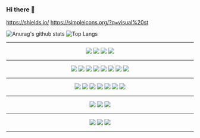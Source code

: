 ### Hi there 👋

<!--
**xodn234/xodn234** is a ✨ _special_ ✨ repository because its `README.md` (this file) appears on your GitHub profile.

Here are some ideas to get you started:

- 🔭 I’m currently working on ...
- 🌱 I’m currently learning ...
- 👯 I’m looking to collaborate on ...
- 🤔 I’m looking for help with ...
- 💬 Ask me about ...
- 📫 How to reach me: ...
- 😄 Pronouns: ...
- ⚡ Fun fact: ...
-->

https://shields.io/
https://simpleicons.org/?q=visual%20st




![Anurag's github stats](https://github-readme-stats.vercel.app/api?username=xodn234&show_icons=true&theme=tokyonight)
![Top Langs](https://github-readme-stats.vercel.app/api/top-langs/?username=xodn234&layout=compact&theme=tokyonight)


<!-- [![Solved.ac 프로필](http://mazassumnida.wtf/api/v2/generate_badge?boj=xodn234)]
(https://solved.ac/xodn234)
 -->

- - -

<div align="center">
<img src="https://img.shields.io/badge/GitHub-181717?style=plastic&logo=GitHub&logoColor=black"/> 
<img src="https://img.shields.io/badge/Velog-20c997?style=plastic&logo=Velog&logoColor=black"/>
<img src="https://img.shields.io/badge/Gmail-ea4335?style=plastic&logo=Gmail&logoColor=black"/>
<img src="https://img.shields.io/badge/Naver-03C75A?style=plastic&logo=Naver&logoColor=black"/>
</div>

- - -
<div align="center">
<img src="https://img.shields.io/badge/Python-3776ab?style=plastic&logo=Python&logoColor=black"/> 
<img src="https://img.shields.io/badge/C-a8b9cc?style=plastic&logo=C&logoColor=black"/> 
<img src="https://img.shields.io/badge/pandas-150458?style=plastic&logo=pandas&logoColor=black"/> 
<img src="https://img.shields.io/badge/NumPy-013243?style=plastic&logo=NumPy&logoColor=black"/> 
<img src="https://img.shields.io/badge/Plotly-3f4f75?style=plastic&logo=Plotly&logoColor=black"/> 
<img src="https://img.shields.io/badge/scikit-learn-f7931e?style=plastic&logo=scikit-learn&logoColor=black"/> 
<img src="https://img.shields.io/badge/TensorFlow-ff6f00?style=plastic&logo=TensorFlow&logoColor=black"/> 
<img src="https://img.shields.io/badge/Keras-d00000?style=plastic&logo=Keras&logoColor=black"/>
</div>

- - -

<div align="center">
  <img src="https://img.shields.io/badge/Git-f05032?style=plastic&logo=Git&logoColor=black"/>
<img src="https://img.shields.io/badge/Google Colab-orange?style=plastic&logo=Google Colab&logoColor=black"/>  
<img src="https://img.shields.io/badge/Jupyter-orange?style=plastic&logo=Jupyter&logoColor=black"/> 
<img src="https://img.shields.io/badge/Visual Studio-blueviolet?style=plastic&logo=Visual Studio&logoColor=black"/> 
<img src="https://img.shields.io/badge/Visual Studio Code-blue?style=plastic&logo=Visual Studio Code&logoColor=black"/>
<img src="https://img.shields.io/badge/Anaconda-green?style=plastic&logo=Anaconda&logoColor=black"/> 
<img src="https://img.shields.io/badge/Docker-blue?style=plastic&logo=Docker&logoColor=black"/>
</div>

- - -

<div align="center">
<img src="https://img.shields.io/badge/SQLite-blue?style=plastic&logo=SQLite&logoColor=black"/> 
<img src="https://img.shields.io/badge/PostgreSQL-informational?style=plastic&logo=PostgreSQL&logoColor=black"/>
<img src="https://img.shields.io/badge/MongoDB-success?style=plastic&logo=MongoDB&logoColor=black"/>
</div>

- - -

<div align="center">
<img src="https://img.shields.io/badge/Flask-lightgray?style=plastic&logo=Flask&logoColor=black"/> 
<img src="https://img.shields.io/badge/Heroku-blueviolet?style=plastic&logo=Heroku&logoColor=black"/>
<img src="https://img.shields.io/badge/Metabase-blue?style=plastic&logo=Metabase&logoColor=black"/>
</div>

- - -
